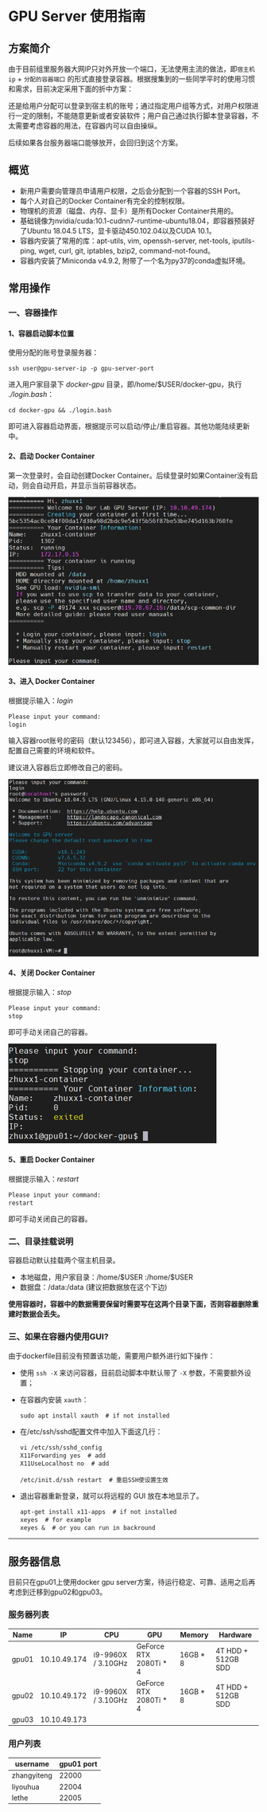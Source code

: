 
# GPU Server 使用指南

## 方案简介

由于目前组里服务器大网IP只对外开放一个端口，无法使用主流的做法，即`宿主机ip` + `分配的容器端口` 的形式直接登录容器。根据搜集到的一些同学平时的使用习惯和需求，目前决定采用下面的折中方案：

还是给用户分配可以登录到宿主机的账号；通过指定用户组等方式，对用户权限进行一定的限制，不能随意更新或者安装软件；用户自己通过执行脚本登录容器，不太需要考虑容器的用法，在容器内可以自由操纵。

后续如果各台服务器端口能够放开，会回归到这个方案。

## 概览

- 新用户需要向管理员申请用户权限，之后会分配到一个容器的SSH Port。
- 每个人对自己的Docker Container有完全的控制权限。
- 物理机的资源（磁盘、内存、显卡）是所有Docker Container共用的。
- 基础镜像为nvidia/cuda:10.1-cudnn7-runtime-ubuntu18.04，即容器预装好了Ubuntu 18.04.5 LTS，显卡驱动450.102.04以及CUDA 10.1。
- 容器内安装了常用的库：apt-utils, vim, openssh-server, net-tools, iputils-ping, wget, curl, git, iptables, bzip2, command-not-found。
- 容器内安装了Miniconda v4.9.2, 附带了一个名为py37的conda虚拟环境。

## 常用操作

### 一、容器操作

#### 1、容器启动脚本位置

使用分配的账号登录服务器：

```shell
ssh user@gpu-server-ip -p gpu-server-port
```

进入用户家目录下 _docker-gpu_ 目录，即/home/\$USER/docker-gpu，执行 _./login.bash_：

```shell
cd docker-gpu && ./login.bash
```

即可进入容器启动界面，根据提示可以启动/停止/重启容器。其他功能陆续更新中。

#### 2、启动 Docker Container

第一次登录时，会自动创建Docker Container。后续登录时如果Container没有启动，则会自动开启，并显示当前容器状态。

![create_info](user_manuals/create_container.png)

#### 3、进入 Docker Container

根据提示输入：_login_

```shell
Please input your command:
login
```

输入容器root账号的密码（默认123456），即可进入容器，大家就可以自由发挥，配置自己需要的环境和软件。

建议进入容器后立即修改自己的密码。

![login_info](user_manuals/login_container.png)

#### 4、关闭 Docker Container

根据提示输入：_stop_

```shell
Please input your command:
stop
```

即可手动关闭自己的容器。

![stop_info](user_manuals/stop_container.png)

#### 5、重启 Docker Container

根据提示输入：_restart_

```shell
Please input your command:
restart
```

即可手动关闭自己的容器。

### 二、目录挂载说明

容器启动默认挂载两个宿主机目录。

- 本地磁盘，用户家目录：/home/\$USER :/home/\$USER
- 数据盘：/data:/data (建议把数据放在这个下边)

**使用容器时，容器中的数据需要保留时需要写在这两个目录下面，否则容器删除重建时数据会丢失。**

### 三、如果在容器内使用GUI?

由于dockerfile目前没有预置该功能，需要用户额外进行如下操作：

- 使用 `ssh -X` 来访问容器，目前启动脚本中默认带了 `-X` 参数，不需要额外设置；
- 在容器内安装 `xauth`：
  
  ```shell
  sudo apt install xauth  # if not installed
  ```

- 在/etc/ssh/sshd配置文件中加入下面这几行：
  
  ```shell
  vi /etc/ssh/sshd_config
  X11Forwarding yes  # add
  X11UseLocalhost no  # add

  /etc/init.d/ssh restart  # 重启SSH使设置生效
  ```

- 退出容器重新登录，就可以将远程的 GUI 放在本地显示了。

  ```shell
  apt-get install x11-apps  # if not installed
  xeyes  # for example
  xeyes &  # or you can run in backround
  ```

---

## 服务器信息

目前只在gpu01上使用docker gpu server方案，待运行稳定、可靠、适用之后再考虑到迁移到gpu02和gpu03。

### 服务器列表

Name | IP | CPU | GPU | Memory | Hardware
---------|----------|---------|---------|---------|---------
 gpu01 | 10.10.49.174 | i9-9960X / 3.10GHz | GeForce RTX 2080Ti * 4 | 16GB * 8 | 4T HDD + 512GB SDD
 gpu02 | 10.10.49.172 | i9-9960X / 3.10GHz | GeForce RTX 2080Ti * 4 | 16GB * 8 | 4T HDD + 512GB SDD
 gpu03 | 10.10.49.173 |  |  |  |

### 用户列表

username | gpu01 port
---------|----------
 zhangyiteng | 22000
 liyouhua | 22004
 lethe | 22005
